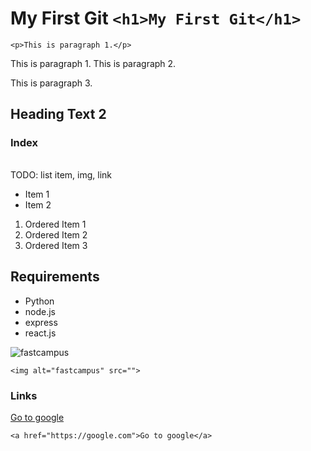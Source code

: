 # My First Git `<h1>My First Git</h1>`

`<p>This is paragraph 1.</p>`

This is paragraph 1.
This is paragraph 2.

This is paragraph 3.

## Heading Text 2

### Index

####

#####

######

TODO: list item, img, link

- Item 1
- Item 2

1. Ordered Item 1
2. Ordered Item 2
3. Ordered Item 3

## Requirements

- Python
- node.js
- express
- react.js

![fastcampus](https://cdn-images-1.medium.com/max/1200/1*WukkiXEq1rphh_8s0K_C8Q.png)

`<img alt="fastcampus" src="">`

### Links

[Go to google](https://www.google.com)

`<a href="https://google.com">Go to google</a>`

